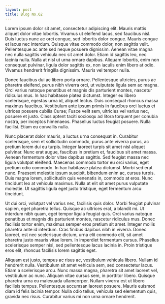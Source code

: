 ```yaml
---
layout: post
title: Blog No.62
---
```


Lorem ipsum dolor sit amet, consectetur adipiscing elit. Mauris mattis aliquet dolor vitae lobortis. Vivamus ut eleifend lacus, sed faucibus nisl. Duis luctus nunc ac orci congue, sed lobortis dolor congue. Mauris congue et lacus nec interdum. Quisque vitae commodo dolor, non sagittis velit. Pellentesque ac ante sed neque posuere dignissim. Aenean vitae magna nec nulla sagittis vehicula nec sit amet dolor. Etiam id sagittis leo, nec lacinia nulla. Nulla at nisl ut urna ornare dapibus. Aliquam lobortis, enim non consequat pulvinar, ligula dolor sagittis ex, non iaculis enim libero at odio. Vivamus hendrerit fringilla dignissim. Mauris vel tempor nulla.

Donec faucibus dui ac libero porta ornare. Pellentesque ultricies, purus ac pharetra eleifend, purus nibh viverra orci, ut vulputate ligula sem ac magna. Orci varius natoque penatibus et magnis dis parturient montes, nascetur ridiculus mus. In hac habitasse platea dictumst. Integer eu libero scelerisque, egestas urna id, aliquet lectus. Duis consequat rhoncus massa maximus faucibus. Vestibulum ante ipsum primis in faucibus orci luctus et ultrices posuere cubilia Curae; Fusce velit sem, ultricies vel varius nec, posuere et justo. Class aptent taciti sociosqu ad litora torquent per conubia nostra, per inceptos himenaeos. Phasellus luctus feugiat posuere. Nulla facilisi. Etiam eu convallis nulla.

Nunc placerat dolor mauris, a luctus urna consequat in. Curabitur scelerisque, sem et sollicitudin commodo, purus ante viverra purus, ac pretium lorem dui eu turpis. Integer laoreet turpis sit amet nisl aliquet pulvinar. Nunc erat augue, faucibus in pretium et, faucibus sit amet massa. Aenean fermentum dolor vitae dapibus sagittis. Sed feugiat massa nec ligula volutpat eleifend. Maecenas commodo tortor eu orci varius, eget pretium odio commodo. In hac habitasse platea dictumst. Morbi sed erat nunc. Praesent molestie ipsum suscipit, bibendum enim ac, cursus turpis. Duis magna lorem, sollicitudin quis venenatis in, commodo at eros. Nunc tincidunt leo at vehicula maximus. Nulla at elit sit amet purus vulputate molestie. Ut sagittis ligula eget justo tristique, eget fermentum arcu tincidunt.

Ut dui orci, volutpat vel varius nec, facilisis quis dolor. Morbi feugiat pulvinar sapien, eget pharetra tellus. Quisque ac ultrices erat, a blandit mi. Ut interdum nibh quam, eget tempor ligula feugiat quis. Orci varius natoque penatibus et magnis dis parturient montes, nascetur ridiculus mus. Donec facilisis tortor enim, maximus semper eros pretium sit amet. Integer mollis pharetra ante id interdum. Cras finibus dapibus nibh in viverra. Donec laoreet, est nec scelerisque dictum, urna elit commodo elit, sit amet pharetra justo mauris vitae lorem. In imperdiet fermentum cursus. Phasellus scelerisque semper nisl, sed pellentesque lacus lacinia in. Proin tristique eros elit, rhoncus facilisis lorem sagittis eget.

Aliquam est justo, tempus ac risus ac, vestibulum vehicula libero. Nullam id hendrerit nulla. Vestibulum sit amet vehicula sem, sed consectetur lacus. Etiam a scelerisque arcu. Nunc massa magna, pharetra sit amet laoreet vel, vestibulum ac nunc. Aliquam vitae cursus sem, in porttitor libero. Quisque pharetra urna eu malesuada ullamcorper. Nullam viverra est ut libero facilisis tempus. Pellentesque accumsan laoreet posuere. Mauris euismod diam id felis lacinia tempor. Nulla odio tellus, vehicula sed elementum quis, gravida nec risus. Curabitur varius mi non urna ornare hendrerit.
